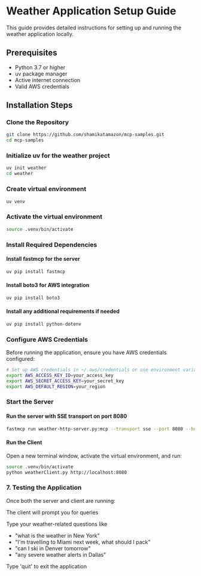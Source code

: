 # Weather Application Setup Guide

This guide provides detailed instructions for setting up and running the weather application locally.

## Prerequisites
- Python 3.7 or higher
- uv package manager
- Active internet connection
- Valid AWS credentials

## Installation Steps

### Clone the Repository
```bash
git clone https://github.com/shamikatamazon/mcp-samples.git
cd mcp-samples
```
### Initialize uv for the weather project
```bash
uv init weather
cd weather
```

### Create virtual environment
```bash
uv venv
```

### Activate the virtual environment
```bash
source .venv/bin/activate
```

### Install Required Dependencies

#### Install fastmcp for the server
```bash
uv pip install fastmcp
```

#### Install boto3 for AWS integration
```bash
uv pip install boto3
```

#### Install any additional requirements if needed
```bash
uv pip install python-dotenv
```

### Configure AWS Credentials
Before running the application, ensure you have AWS credentials configured:

```bash
# Set up AWS credentials in ~/.aws/credentials or use environment variables
export AWS_ACCESS_KEY_ID=your_access_key
export AWS_SECRET_ACCESS_KEY=your_secret_key
export AWS_DEFAULT_REGION=your_region
```

### Start the Server

#### Run the server with SSE transport on port 8080
```bash
fastmcp run weather-http-server.py:mcp --transport sse --port 8080 --host 0.0.0.0 --log-level debug
```

#### Run the Client
Open a new terminal window, activate the virtual environment, and run:

```bash
source .venv/bin/activate
python weatherClient.py http://localhost:8080
```

### 7. Testing the Application
Once both the server and client are running:

The client will prompt you for queries

Type your weather-related questions like 
- "what is the weather in New York" 
- "I'm travelling to Miami next week, what should I pack"
- "can I ski in Denver tomorrow" 
- "any severe weather alerts in Dallas" 

Type 'quit' to exit the application

